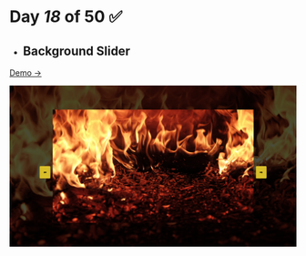 # Day  *18* of 50 ✅

* ## Background Slider

 [Demo → ](https://chapst1.github.io/50-days-of-js/day-18/)

![Primer Diseno ](./screenshot/1.png)
